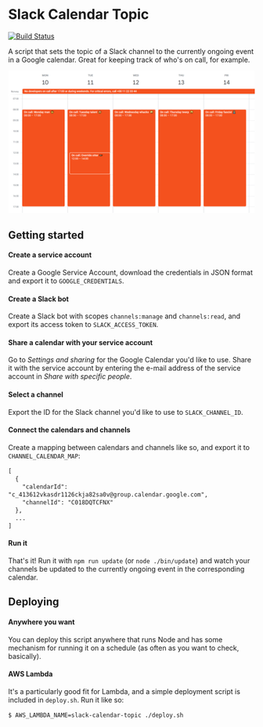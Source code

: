 # Slack Calendar Topic

[![Build Status](https://travis-ci.com/schibsted/slack-calendar-topic.svg?branch=master)](https://travis-ci.com/schibsted/slack-calendar-topic)

A script that sets the topic of a Slack channel to the currently ongoing event
in a Google calendar. Great for keeping track of who's on call, for example.

![Image](./docs/calendar.png)

## Getting started

#### Create a service account

Create a Google Service Account, download the credentials in JSON format and
export it to `GOOGLE_CREDENTIALS`.

#### Create a Slack bot

Create a Slack bot with scopes `channels:manage` and `channels:read`, and export
its access token to `SLACK_ACCESS_TOKEN`.

#### Share a calendar with your service account

Go to *Settings and sharing* for the Google Calendar you'd like to use.
Share it with the service account by entering the e-mail address of the
service account in *Share with specific people*.

#### Select a channel

Export the ID for the Slack channel you'd like to use to `SLACK_CHANNEL_ID`.

#### Connect the calendars and channels

Create a mapping between calendars and channels like so, and export it to
`CHANNEL_CALENDAR_MAP`:

```
[
  {
    "calendarId": "c_413612vkasdr1126ckja82sa0v@group.calendar.google.com",
    "channelId": "C018DQTCFNX"
  },
  ...
]
```

#### Run it

That's it! Run it with `npm run update` (or `node ./bin/update`) and watch your channels
be updated to the currently ongoing event in the corresponding calendar.

## Deploying

#### Anywhere you want

You can deploy this script anywhere that runs Node and has some mechanism for running it on
a schedule (as often as you want to check, basically).

#### AWS Lambda

It's a particularly good fit for Lambda, and a simple deployment script is included in
`deploy.sh`. Run it like so:

```bash
$ AWS_LAMBDA_NAME=slack-calendar-topic ./deploy.sh
```

